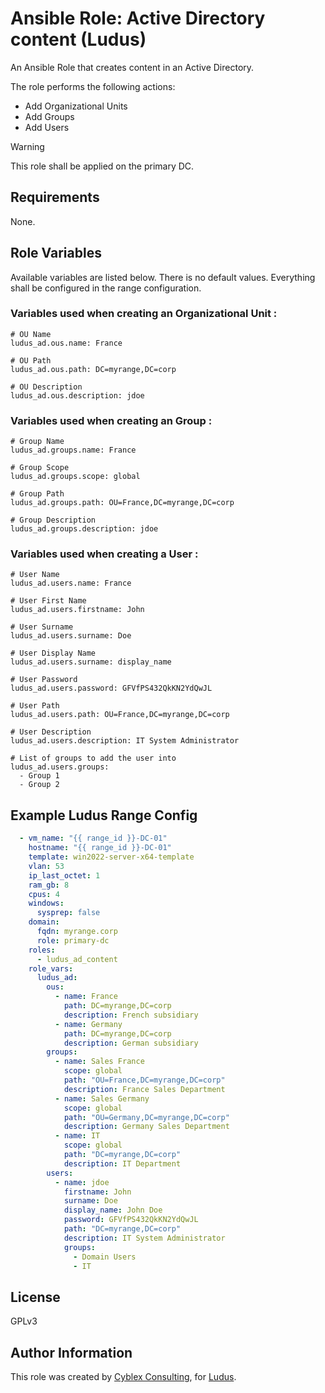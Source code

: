 # Ansible Role: Active Directory content (Ludus)

An Ansible Role that creates content in an Active Directory.

The role performs the following actions:
- Add Organizational Units
- Add Groups
- Add Users

> [!WARNING]
> This role shall be applied on the primary DC.

## Requirements

None.

## Role Variables

Available variables are listed below. There is no default values. Everything shall be configured in the range configuration.

### Variables used when creating an Organizational Unit :

    # OU Name
    ludus_ad.ous.name: France

    # OU Path
    ludus_ad.ous.path: DC=myrange,DC=corp

    # OU Description
    ludus_ad.ous.description: jdoe

### Variables used when creating an Group :

    # Group Name
    ludus_ad.groups.name: France

    # Group Scope
    ludus_ad.groups.scope: global

    # Group Path
    ludus_ad.groups.path: OU=France,DC=myrange,DC=corp
    
    # Group Description
    ludus_ad.groups.description: jdoe

### Variables used when creating a User :

    # User Name
    ludus_ad.users.name: France

    # User First Name
    ludus_ad.users.firstname: John

    # User Surname
    ludus_ad.users.surname: Doe

    # User Display Name
    ludus_ad.users.surname: display_name

    # User Password
    ludus_ad.users.password: GFVfPS432QkKN2YdQwJL

    # User Path
    ludus_ad.users.path: OU=France,DC=myrange,DC=corp
    
    # User Description
    ludus_ad.users.description: IT System Administrator

    # List of groups to add the user into
    ludus_ad.users.groups: 
      - Group 1
      - Group 2

## Example Ludus Range Config

```yaml
  - vm_name: "{{ range_id }}-DC-01"
    hostname: "{{ range_id }}-DC-01"
    template: win2022-server-x64-template
    vlan: 53
    ip_last_octet: 1
    ram_gb: 8
    cpus: 4
    windows:
      sysprep: false
    domain:
      fqdn: myrange.corp
      role: primary-dc
    roles:
      - ludus_ad_content
    role_vars:
      ludus_ad:
        ous:
          - name: France
            path: DC=myrange,DC=corp
            description: French subsidiary
          - name: Germany
            path: DC=myrange,DC=corp
            description: German subsidiary
        groups:
          - name: Sales France
            scope: global
            path: "OU=France,DC=myrange,DC=corp"
            description: France Sales Department
          - name: Sales Germany
            scope: global
            path: "OU=Germany,DC=myrange,DC=corp"
            description: Germany Sales Department
          - name: IT
            scope: global
            path: "DC=myrange,DC=corp"
            description: IT Department
        users:
          - name: jdoe
            firstname: John
            surname: Doe
            display_name: John Doe
            password: GFVfPS432QkKN2YdQwJL
            path: "DC=myrange,DC=corp"
            description: IT System Administrator
            groups:
              - Domain Users
              - IT
```

## License

GPLv3

## Author Information

This role was created by [Cyblex Consulting](https://github.com/Cyblex-Consulting), for [Ludus](https://ludus.cloud/).
